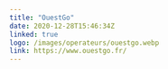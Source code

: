 ```yaml
---
title: "OuestGo"
date: 2020-12-28T15:46:34Z
linked: true
logo: /images/operateurs/ouestgo.webp
link: https://www.ouestgo.fr/
---
```

